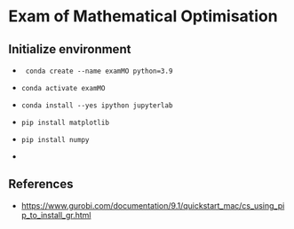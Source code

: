 # Exam of Mathematical Optimisation
## Initialize environment
* `` conda create --name examMO python=3.9``
* `` conda activate examMO ``

* ``conda install --yes ipython jupyterlab``
* ``pip install matplotlib``
* ``pip install numpy``
* 



## References
* https://www.gurobi.com/documentation/9.1/quickstart_mac/cs_using_pip_to_install_gr.html